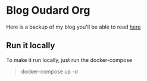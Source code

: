 # Blog Oudard Org

Here is a backup of my blog you'll be able to read [here](http://blog.oudard.org/ "Nicolas Oudard's blog")

## Run it locally

To make it run locally, just run the docker-compose

  > docker-compose up -d


